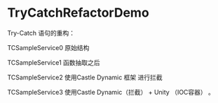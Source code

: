 # TryCatchRefactorDemo

Try-Catch 语句的重构：

TCSampleService0 原始结构

TCSampleService1 函数抽取之后

TCSampleService2 使用Castle Dynamic 框架 进行拦截

TCSampleService3 使用Castle Dynamic（拦截） + Unity （IOC容器） 。
